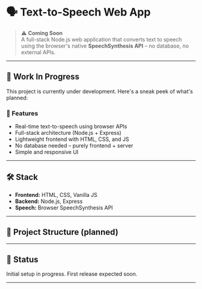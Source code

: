 # 🗣️ Text-to-Speech Web App

> ⚠️ **Coming Soon**  
A full-stack Node.js web application that converts text to speech using the browser's native **SpeechSynthesis API** – no database, no external APIs.

---

## 🚧 Work In Progress

This project is currently under development. Here's a sneak peek of what's planned:

### 🎯 Features
- Real-time text-to-speech using browser APIs
- Full-stack architecture (Node.js + Express)
- Lightweight frontend with HTML, CSS, and JS
- No database needed – purely frontend + server
- Simple and responsive UI

---

## 🛠️ Stack

- **Frontend:** HTML, CSS, Vanilla JS
- **Backend:** Node.js, Express
- **Speech:** Browser SpeechSynthesis API

---

## 📂 Project Structure (planned)



---

## 📌 Status

Initial setup in progress. First release expected soon.

---

